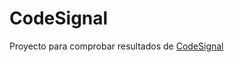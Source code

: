 # CodeSignal

Proyecto para comprobar resultados de [CodeSignal](https://app.codesignal.com/profile/adrian_j14)
